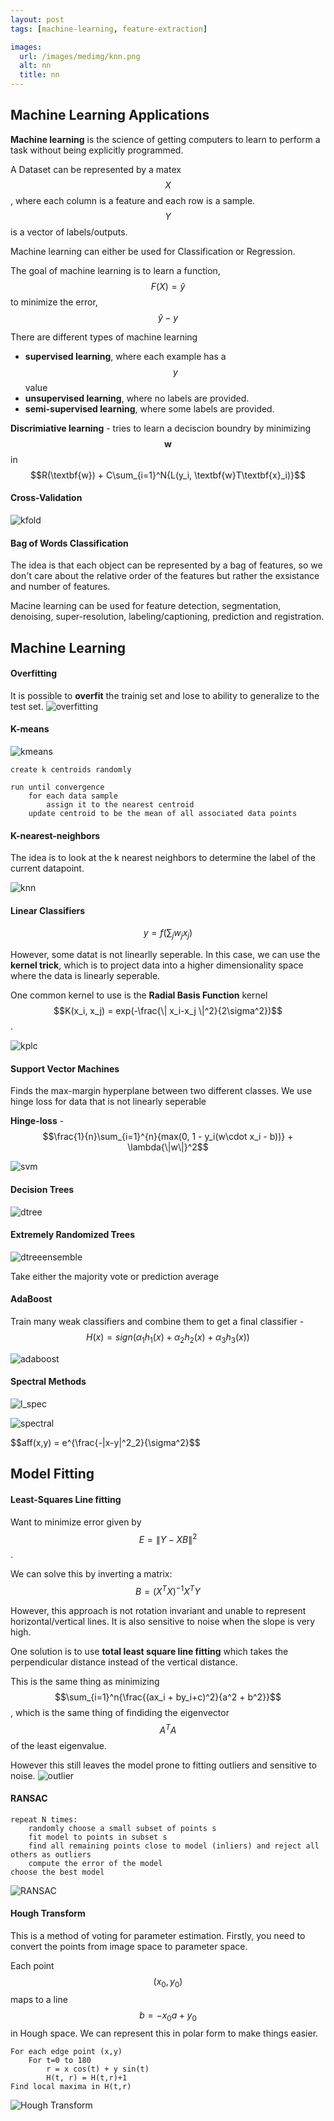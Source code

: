 ```yaml
---
layout: post
tags: [machine-learning, feature-extraction]

images: 
  url: /images/medimg/knn.png
  alt: nn
  title: nn
---
```

## Machine Learning Applications

**Machine learning** is the science of getting computers to learn to perform a task without being explicitly programmed.

A Dataset can be represented by a matex $$X$$, where each column is a feature and each row is a sample. $$Y$$ is a vector of labels/outputs.

Machine learning can either be used for Classification or Regression. 

The goal of machine learning is to learn a function, $$F(X) = \hat{y}$$ to minimize the error, $$\hat{y}-y$$

There are different types of machine learning
+ **supervised learning**, where each example has a $$y$$ value
+ **unsupervised learning**, where no labels are provided.
+ **semi-supervised learning**, where some labels are provided.


**Discrimiative learning** - tries to learn a deciscion boundry by minimizing $$\textbf{w}$$ in $$R(\textbf{w}) + C\sum_{i=1}^N{L(y_i, \textbf{w}T\textbf{x}_i)}$$

#### Cross-Validation
![kfold](/images/medimg/kfoldcv.png)

#### Bag of Words Classification
The idea is that each object can be represented by a bag of features, so we don't care about the relative order of the features but rather the exsistance and number of features.


Macine learning can be used for feature detection, segmentation, denoising, super-resolution, labeling/captioning, prediction and registration.

## Machine Learning

#### Overfitting
It is possible to **overfit** the trainig set and lose to ability to generalize to the test set.
![overfitting](/images/medimg/overfitting.png)

#### K-means
![kmeans](/images/medimg/kmean.png)
```
create k centroids randomly

run until convergence
    for each data sample
        assign it to the nearest centroid
    update centroid to be the mean of all associated data points
```

#### K-nearest-neighbors
The idea is to look at the k nearest neighbors to determine the label of the current datapoint.

![knn](/images/medimg/knn.png)

#### Linear Classifiers
$$y = f(\sum_j{w_jx_j})$$ 

However, some datat is not linearlly seperable. In this case, we can use the **kernel trick**, which is to project data into a higher dimensionality space where the data is linearly seperable.

One common kernel to use is the **Radial Basis Function** kernel $$K(x_i, x_j) = exp(-\frac{\| x_i-x_j \|^2}{2\sigma^2})$$.

![kplc](/images/medimg/kplc.png)

#### Support Vector Machines
Finds the max-margin hyperplane between two different classes. We use hinge loss for data that is not linearly seperable

**Hinge-loss** - $$\frac{1}{n}\sum_{i=1}^{n}{max(0, 1 - y_i(w\cdot x_i - b))} + \lambda{\|w\|}^2$$

![svm](/images/medimg/svm.png)

#### Decision Trees 
![dtree](/images/medimg/dtree.png)

#### Extremely Randomized Trees
![dtreeensemble](/images/medimg/dtreeensemble.png)

Take either the majority vote or prediction average

#### AdaBoost
Train many weak classifiers and combine them to get a final classifier - $$H(x) = sign(\alpha_1h_1(x) + \alpha_2h_2(x) + \alpha_3h_3(x))$$

![adaboost](/images/medimg/adaboost.png)

#### Spectral Methods

![l_spec](/images/medimg/laplacian_spectral.png)

![spectral](/images/medimg/spectral.png)

$$aff(x,y) = e^{\frac{-\|x-y\|^2_2}{\sigma^2}$$

## Model Fitting 

#### Least-Squares Line fitting
Want to minimize error given by $$E = \|Y-XB\|^2$$.

We can solve this by inverting a matrix:
$$B = (X^TX)^{-1}X^TY$$

However, this approach is not rotation invariant and unable to represent horizontal/vertical lines. It is also sensitive to noise when the slope is very high.

One solution is to use **total least square line fitting** which takes the perpendicular distance instead of the vertical distance. 

This is the same thing as minimizing $$\sum_{i=1}^n{\frac{(ax_i + by_i+c)^2}{a^2 + b^2}}$$, which is the same thing of findiding the eigenvector $$A^TA$$ of the least eigenvalue.

However this still leaves the model prone to fitting outliers and sensitive to noise.
![outlier](/images/medimg/outlier.png)

#### RANSAC
```
repeat N times:
    randomly choose a small subset of points s
    fit model to points in subset s
    find all remaining points close to model (inliers) and reject all others as outliers
    compute the error of the model
choose the best model
```
![RANSAC](/images/medimg/RANSAC.png)

#### Hough Transform
This is a method of voting for parameter estimation. Firstly, you need to convert the points from image space to parameter space.

Each point $$(x_0, y_0)$$ maps to a line $$b = -x_0a +y_0$$ in Hough space.
We can represent this in polar form to make things easier.

```
For each edge point (x,y)
    For t=0 to 180
        r = x cos(t) + y sin(t)
        H(t, r) = H(t,r)+1
Find local maxima in H(t,r)
```
![Hough Transform](/images/medimg/hough.png)

